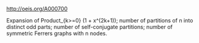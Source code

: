 http://oeis.org/A000700

Expansion of Product_{k>=0} (1 + x^(2k+1)); number of partitions of n into distinct odd parts; number of self-conjugate partitions; number of symmetric Ferrers graphs with n nodes.
